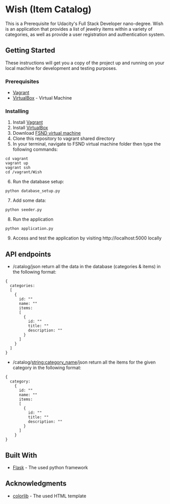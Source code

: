 # Wish (Item Catalog)

This is a Prerequisite for Udacity's Full Stack Developer nano-degree.
Wish is an application that provides a list of jewelry items within a variety of categories, as well as provide a user registration and authentication system.

## Getting Started

These instructions will get you a copy of the project up and running on your local machine for development and testing purposes.

### Prerequisites

* [Vagrant](https://www.vagrantup.com)
* [VirtualBox](https://www.virtualbox.org) - Virtual Machine


### Installing

1. Install [Vagrant](https://www.vagrantup.com/downloads.html)
2. Install [VirtualBox](https://www.virtualbox.org/wiki/Downloads)
3. Download [FSND virtual machine](https://github.com/udacity/fullstack-nanodegree-vm)
4. Clone this repository to vagrant shared directory
5. In your terminal, navigate to FSND virtual machine folder then type the following commands:
```
cd vagrant
vagrant up
vagrant ssh
cd /vagrant/Wish
```
6. Run the database setup:
```
python database_setup.py
```
7. Add some data:
```
python seeder.py
```
8. Run the application
```
python application.py
```
9. Access and test the application by visiting http://localhost:5000 locally

## API endpoints
* /catalog/json
return all the data in the database (categories & items) in the following format:
```
{
  categories:
  [
    {
      id: ""
      name: ""
      items:
      [
        {
          id: ""
          title: ""
          description: ""
        }
      ]
    }
  ]
}
```
* /catalog/<string:category_name>/json
return all the items for the given category in the following format:
```
{
  category:
    {
      id: ""
      name: ""
      items:
      [
        {
          id: ""
          title: ""
          description: ""
        }
      ]
    }
}
```

## Built With

* [Flask](http://flask.pocoo.org) - The used python framework

## Acknowledgments

* [colorlib](https://colorlib.com) - The used HTML template
